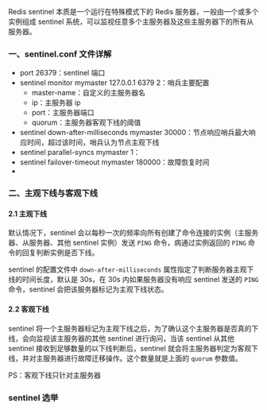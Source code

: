 Redis sentinel 本质是一个运行在特殊模式下的 Redis 服务器，一般由一个或多个实例组成 sentinel 系统，可以监视任意多个主服务器及这些主服务器下的所有从服务器。

### 一、sentinel.conf 文件详解

 - port 26379：sentinel 端口
 - sentinel monitor mymaster 127.0.0.1 6379 2：哨兵主要配置
    - master-name：自定义的主服务器名
    - ip：主服务器 ip
    - port：主服务器端口
    - quorum：主服务器客观下线的阈值
 - sentinel down-after-milliseconds mymaster 30000：节点响应哨兵最大响应时间，超过该时间，哨兵认为节点主观下线
 - sentinel parallel-syncs mymaster 1：
 - sentinel failover-timeout mymaster 180000：故障恢复时间
 - 

### 二、主观下线与客观下线

#### 2.1 主观下线

默认情况下，sentinel 会以每秒一次的频率向所有创建了命令连接的实例（主服务器、从服务器、其他 sentinel 实例）发送 `PING` 命令，病通过实例返回的 `PING` 命令的回复判断实例是否下线。

sentinel 的配置文件中 `down-after-milliseconds` 属性指定了判断服务器主观下线的时间长度，默认是 30s，在 30s 内如果服务器没有响应 sentinel 发送的 `PING` 命令，sentinel 会把该服务器标记为主观下线状态。

#### 2.2 客观下线

sentinel 将一个主服务器标记为主观下线之后，为了确认这个主服务器是否真的下线，会向监视该主服务器的其他 sentinel 进行询问，当该 sentinel 从其他 sentinel 接收到足够数量的以下线判断后，sentinel 就会将主服务器判定为客观下线，并对主服务器进行故障迁移操作。这个数量就是上面的 `quorum` 参数值。

PS：客观下线只针对主服务器

### sentinel 选举

